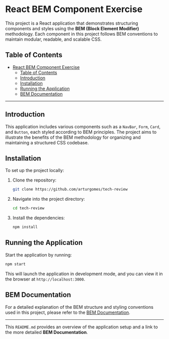 # React BEM Component Exercise

This project is a React application that demonstrates structuring components and styles using the **BEM (Block Element Modifier)** methodology. Each component in this project follows BEM conventions to maintain modular, readable, and scalable CSS.

## Table of Contents

- [React BEM Component Exercise](#react-bem-component-exercise)
  - [Table of Contents](#table-of-contents)
  - [Introduction](#introduction)
  - [Installation](#installation)
  - [Running the Application](#running-the-application)
  - [BEM Documentation](#bem-documentation)

---

## Introduction

This application includes various components such as a `NavBar`, `Form`, `Card`, and `Button`, each styled according to BEM principles. The project aims to illustrate the benefits of the BEM methodology for organizing and maintaining a structured CSS codebase.

## Installation

To set up the project locally:

1. Clone the repository:
   ```bash
   git clone https://github.com/arturgomes/tech-review
   ```
2. Navigate into the project directory:
   ```bash
   cd tech-review
   ```
3. Install the dependencies:
   ```bash
   npm install
   ```

## Running the Application

Start the application by running:

```bash
npm start
```

This will launch the application in development mode, and you can view it in the browser at `http://localhost:3000`.

## BEM Documentation

For a detailed explanation of the BEM structure and styling conventions used in this project, please refer to the [BEM Documentation](README.bem.md).

---

This `README.md` provides an overview of the application setup and a link to the more detailed **BEM Documentation**.